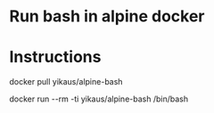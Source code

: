 # Run bash in alpine docker 

# Instructions

docker pull yikaus/alpine-bash

docker run --rm -ti yikaus/alpine-bash /bin/bash 
